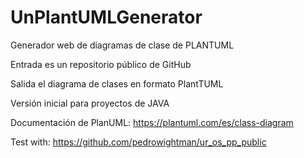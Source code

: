# UnPlantUMLGenerator

Generador web de diagramas de clase de PLANTUML   

Entrada es un repositorio público de GitHub

Salida el diagrama de clases en formato PlantTUML

Versión inicial para proyectos de JAVA

Documentación de PlanUML: https://plantuml.com/es/class-diagram

Test with: https://github.com/pedrowightman/ur_os_pp_public
